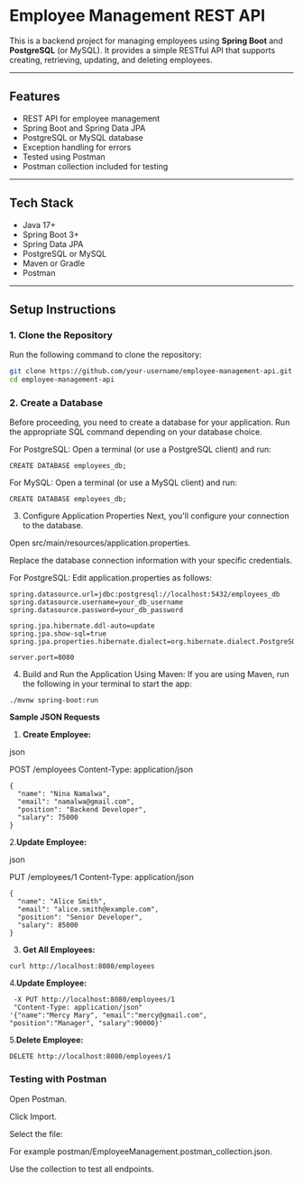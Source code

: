 # Employee Management REST API

This is a backend project for managing employees using **Spring Boot** and **PostgreSQL** (or MySQL). It provides a simple RESTful API that supports creating, retrieving, updating, and deleting employees.

---

## Features

- REST API for employee management
- Spring Boot and Spring Data JPA
- PostgreSQL or MySQL database
- Exception handling for errors
- Tested using Postman
- Postman collection included for testing

---

## Tech Stack

- Java 17+
- Spring Boot 3+
- Spring Data JPA
- PostgreSQL or MySQL
- Maven or Gradle
- Postman

---

## Setup Instructions

### 1. Clone the Repository

Run the following command to clone the repository:

```bash
git clone https://github.com/your-username/employee-management-api.git
cd employee-management-api

```

### 2. Create a Database

Before proceeding, you need to create a database for your application. Run the appropriate SQL command depending on your database choice.

For PostgreSQL:
Open a terminal (or use a PostgreSQL client) and run:

```
CREATE DATABASE employees_db;
```

For MySQL:
Open a terminal (or use a MySQL client) and run:

```
CREATE DATABASE employees_db;
```

3. Configure Application Properties
Next, you'll configure your connection to the database.

Open src/main/resources/application.properties.

Replace the database connection information with your specific credentials.

For PostgreSQL:
Edit application.properties as follows:

```
spring.datasource.url=jdbc:postgresql://localhost:5432/employees_db
spring.datasource.username=your_db_username
spring.datasource.password=your_db_password

spring.jpa.hibernate.ddl-auto=update
spring.jpa.show-sql=true
spring.jpa.properties.hibernate.dialect=org.hibernate.dialect.PostgreSQLDialect

server.port=8080
```

4. Build and Run the Application
Using Maven:
If you are using Maven, run the following in your terminal to start the app:

```
./mvnw spring-boot:run
```

 **Sample JSON Requests**

1. **Create Employee:**

json

POST /employees
Content-Type: application/json
```
{
  "name": "Nina Namalwa",
  "email": "namalwa@gmail.com",
  "position": "Backend Developer",
  "salary": 75000
}
```
2.**Update Employee:**

json

PUT /employees/1
Content-Type: application/json

```
{
  "name": "Alice Smith",
  "email": "alice.smith@example.com",
  "position": "Senior Developer",
  "salary": 85000
}
```

3. **Get All Employees:**
```
curl http://localhost:8080/employees
```

4.**Update Employee:**

```
 -X PUT http://localhost:8080/employees/1 
 "Content-Type: application/json" 
'{"name":"Mercy Mary", "email":"mercy@gmail.com", "position":"Manager", "salary":90000}'
```

5.**Delete Employee:**
```
DELETE http://localhost:8080/employees/1
```


### Testing with Postman
Open Postman.

Click Import.

Select the file:

 For example  postman/EmployeeManagement.postman_collection.json.

Use the collection to test all endpoints.